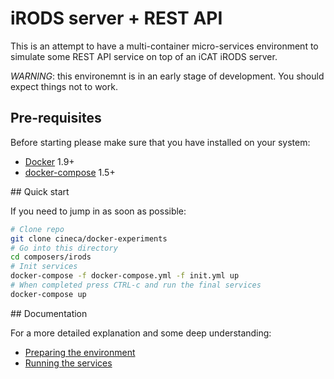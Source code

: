 
# iRODS server + REST API

This is an attempt to have a multi-container micro-services environment
to simulate some REST API service on top of an iCAT iRODS server.

*WARNING*: this environemnt is in an early stage of development.
You should expect things not to work.

## Pre-requisites

Before starting please make sure that you have installed on your system:

* [Docker](http://docs.docker.com/) 1.9+
* [docker-compose](https://docs.docker.com/compose/) 1.5+

## Quick start

If you need to jump in as soon as possible:

```bash
# Clone repo
git clone cineca/docker-experiments
# Go into this directory
cd composers/irods
# Init services
docker-compose -f docker-compose.yml -f init.yml up
# When completed press CTRL-c and run the final services
docker-compose up
```

## Documentation

For a more detailed explanation and some deep understanding:

* [Preparing the environment](docs/preparation.md)
* [Running the services](docs/running.md)
